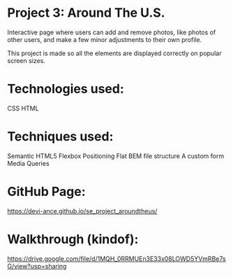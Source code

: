 # Project 3: Around The U.S.

Interactive page where users can add and remove photos, like photos of other users, and make a few minor adjustments to their own profile.

This project is made so all the elements are displayed correctly on popular screen sizes.

# Technologies used:

CSS
HTML

# Techniques used:

Semantic HTML5
Flexbox
Positioning
Flat BEM file structure
A custom form
Media Queries

# GitHub Page:

https://devi-ance.github.io/se_project_aroundtheus/ <br />

# Walkthrough (kindof): <br />

https://drive.google.com/file/d/1MQH_0RRMUEn3E33x08LOWD5YVmRBe7sG/view?usp=sharing




